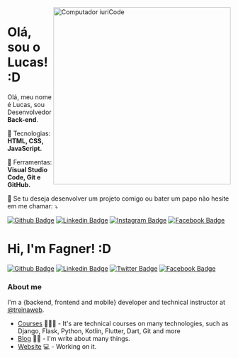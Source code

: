 <img src="https://trio.dev/static/7d60950f8dd9f59626ee6862642c7d4a/418574886eab2a30904cd993d3f71f62.png" min-width="400px" max-width="400px" width="400px" align="right" alt="Computador iuriCode">

# Olá, sou o Lucas! :D

<p align="left"> 
  Olá, meu nome é Lucas, sou Desenvolvedor <strong>Back-end</strong>.
</p>

<p align="left">
  🦄 Tecnologias: <strong>HTML, CSS, JavaScript.</strong>
</p>

<p align="left">
  💼 Ferramentas: <strong>Visual Studio Code, Git e GitHub.</strong>
</p>

<p align="left">
  💌 Se tu deseja desenvolver um projeto comigo ou bater um papo não hesite em me chamar: ⤵️
</p>


[![Github Badge](https://img.shields.io/badge/-Github-000?style=flat-square&logo=Github&logoColor=white&link=https://github.com/fagnerpsantos)](https://github.com/fagnerpsantos)
[![Linkedin Badge](https://img.shields.io/badge/Linkedin-Lucas%20Teixeira-ffffff?style=flat&logo=Linkedin&labelColor=ffffff&link=https://www.linkedin.com/in/lucastmp/&link=https://www.linkedin.com/in/lucastmp/
)](https://www.linkedin.com/in/lucastmp/)
[![Instagram Badge](https://img.shields.io/badge/Instagram-@lucastmp_-5851DB?style=flat&logo=instagram&labelColor=ffffff&link=https://www.instagram.com/lucastmp_/&link=https://www.instagram.com/lucastmp_/
)](https://www.instagram.com/lucastmp_/)
[![Facebook Badge](https://img.shields.io/badge/Facebook-Lucas%20Teixeira-blue?style=flat&logo=facebook&labelColor=ffffff&link=https://www.facebook.com/lucastmp/&link=https://www.facebook.com/lucastmp/)](https://www.facebook.com/lucastmp/)




# Hi, I'm Fagner! :D

[![Github Badge](https://img.shields.io/badge/-Github-000?style=flat-square&logo=Github&logoColor=white&link=https://github.com/fagnerpsantos)](https://github.com/fagnerpsantos)
[![Linkedin Badge](https://img.shields.io/badge/-LinkedIn-blue?style=flat-square&logo=Linkedin&logoColor=white&link=https://www.linkedin.com/in/fagnerpsantos/)](https://www.linkedin.com/in/fagnerpsantos/)
[![Twitter Badge](https://img.shields.io/badge/-Twitter-1ca0f1?style=flat-square&labelColor=1ca0f1&logo=twitter&logoColor=white&link=https://twitter.com/fagnerpsantos)](https://twitter.com/fagnerpsantos)
[![Facebook Badge](https://img.shields.io/badge/Facebook-Lucas%20Teixeira-blue?style=flat&logo=facebook&labelColor=ffffff&link=https://www.facebook.com/lucastmp/&link=https://www.facebook.com/lucastmp/)](https://www.facebook.com/lucastmp/)

### About me
I'm a {backend, frontend and mobile} developer and technical instructor at [@treinaweb](https://www.treinaweb.com.br/).

- [Courses](https://www.treinaweb.com.br/cursos-online?q=fagner+pinheiro) 👨🏼‍🏫 - It's are technical courses on many technologies, such as Django, Flask, Python, Kotlin, Flutter, Dart, Git and more
- [Blog](https://www.treinaweb.com.br/blog/author/fagner-pinheiro/) ✍🏼 - I'm write about many things.
- [Website](https://fagnerpsantos.dev/) 💻 - Working on it.
